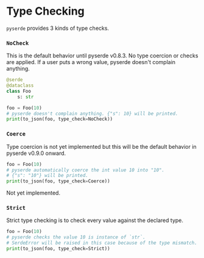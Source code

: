 # Type Checking

`pyserde` provides 3 kinds of type checks.

### `NoCheck`

This is the default behavior until pyserde v0.8.3. No type coercion or checks are applied. If a user puts a wrong value, pyserde doesn't complain anything.

```python
@serde
@dataclass
class Foo
    s: str

foo = Foo(10)
# pyserde doesn't complain anything. {"s": 10} will be printed.
print(to_json(foo, type_check=NoCheck))

```

### `Coerce`

Type coercion is not yet implemented but this will be the default behavior in pyserde v0.9.0 onward.

```python
foo = Foo(10)
# pyserde automatically coerce the int value 10 into "10".
# {"s": "10"} will be printed.
print(to_json(foo, type_check=Coerce))
```

Not yet implemented.

### `Strict`

Strict type checking is to check every value against the declared type.

```python
foo = Foo(10)
# pyserde checks the value 10 is instance of `str`.
# SerdeError will be raised in this case because of the type mismatch.
print(to_json(foo, type_check=Strict))
```
